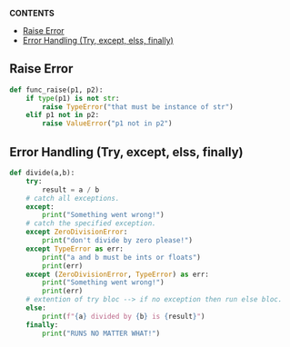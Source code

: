 **CONTENTS**
- [Raise Error](#raise-error)
- [Error Handling (Try, except, elss, finally)](#error-handling-try-except-elss-finally)


## Raise Error 
```python
def func_raise(p1, p2):
	if type(p1) is not str:
		raise TypeError("that must be instance of str")
	elif p1 not in p2:
		raise ValueError("p1 not in p2")
```

## Error Handling (Try, except, elss, finally)
```python
def divide(a,b):
	try:
		result = a / b
	# catch all exceptions.	
	except: 
		print("Something went wrong!")
	# catch the specified exception.
	except ZeroDivisionError:
		print("don't divide by zero please!")
	except TypeError as err:
		print("a and b must be ints or floats")
		print(err)
	except (ZeroDivisionError, TypeError) as err:
		print("Something went wrong!")
		print(err)
	# extention of try bloc --> if no exception then run else bloc.
	else:
		print(f"{a} divided by {b} is {result}")
	finally:
		print("RUNS NO MATTER WHAT!")
```
